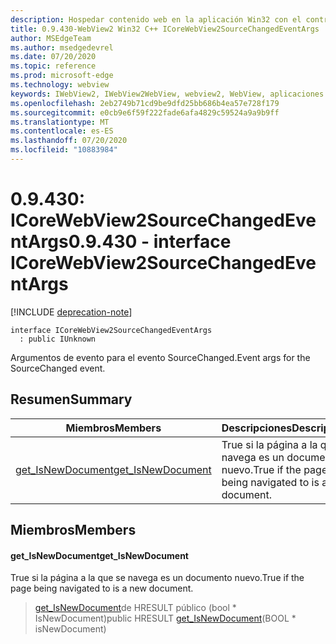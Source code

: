 ```yaml
---
description: Hospedar contenido web en la aplicación Win32 con el control Microsoft Edge WebView2
title: 0.9.430-WebView2 Win32 C++ ICoreWebView2SourceChangedEventArgs
author: MSEdgeTeam
ms.author: msedgedevrel
ms.date: 07/20/2020
ms.topic: reference
ms.prod: microsoft-edge
ms.technology: webview
keywords: IWebView2, IWebView2WebView, webview2, WebView, aplicaciones Win32, Win32, Edge, ICoreWebView2, ICoreWebView2Host, control de explorador, HTML Edge
ms.openlocfilehash: 2eb2749b71cd9be9dfd25bb686b4ea57e728f179
ms.sourcegitcommit: e0cb9e6f59f222fade6afa4829c59524a9a9b9ff
ms.translationtype: MT
ms.contentlocale: es-ES
ms.lasthandoff: 07/20/2020
ms.locfileid: "10883984"
---
```

# <span data-ttu-id="7ed95-104">0.9.430: ICoreWebView2SourceChangedEventArgs</span><span class="sxs-lookup"><span data-stu-id="7ed95-104">0.9.430 - interface ICoreWebView2SourceChangedEventArgs</span></span> 

[!INCLUDE [deprecation-note](../../includes/deprecation-note.md)]

```
interface ICoreWebView2SourceChangedEventArgs
  : public IUnknown
```

<span data-ttu-id="7ed95-105">Argumentos de evento para el evento SourceChanged.</span><span class="sxs-lookup"><span data-stu-id="7ed95-105">Event args for the SourceChanged event.</span></span>

## <span data-ttu-id="7ed95-106">Resumen</span><span class="sxs-lookup"><span data-stu-id="7ed95-106">Summary</span></span>

 <span data-ttu-id="7ed95-107">Miembros</span><span class="sxs-lookup"><span data-stu-id="7ed95-107">Members</span></span>                        | <span data-ttu-id="7ed95-108">Descripciones</span><span class="sxs-lookup"><span data-stu-id="7ed95-108">Descriptions</span></span>
--------------------------------|---------------------------------------------
[<span data-ttu-id="7ed95-109">get_IsNewDocument</span><span class="sxs-lookup"><span data-stu-id="7ed95-109">get_IsNewDocument</span></span>](#get_isnewdocument) | <span data-ttu-id="7ed95-110">True si la página a la que se navega es un documento nuevo.</span><span class="sxs-lookup"><span data-stu-id="7ed95-110">True if the page being navigated to is a new document.</span></span>

## <span data-ttu-id="7ed95-111">Miembros</span><span class="sxs-lookup"><span data-stu-id="7ed95-111">Members</span></span>

#### <span data-ttu-id="7ed95-112">get_IsNewDocument</span><span class="sxs-lookup"><span data-stu-id="7ed95-112">get_IsNewDocument</span></span> 

<span data-ttu-id="7ed95-113">True si la página a la que se navega es un documento nuevo.</span><span class="sxs-lookup"><span data-stu-id="7ed95-113">True if the page being navigated to is a new document.</span></span>

> <span data-ttu-id="7ed95-114">[get_IsNewDocument](#get_isnewdocument)de HRESULT público (bool \* IsNewDocument)</span><span class="sxs-lookup"><span data-stu-id="7ed95-114">public HRESULT [get_IsNewDocument](#get_isnewdocument)(BOOL \* isNewDocument)</span></span>

